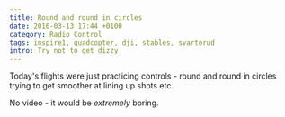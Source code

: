```yaml
---
title: Round and round in circles
date: 2016-03-13 17:44 +0100
category: Radio Control
tags: inspire1, quadcopter, dji, stables, svarterud
intro: Try not to get dizzy
---
```


Today's flights were just practicing controls - round and round in circles trying to get smoother at lining up shots etc.

No video - it would be _extremely_ boring.
